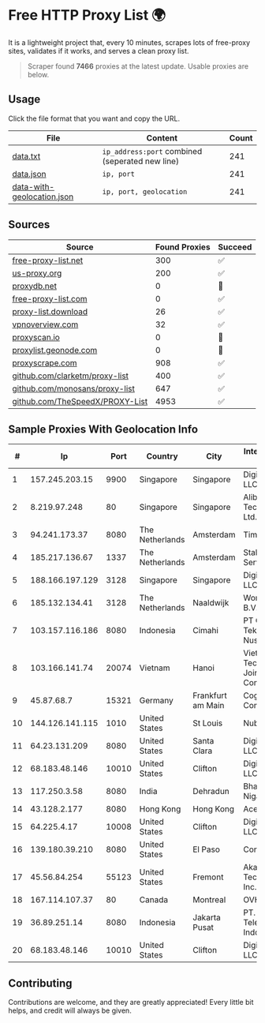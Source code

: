 
# Free HTTP Proxy List 🌍

It is a lightweight project that, every 10 minutes, scrapes lots of free-proxy sites, validates if it works, and serves a clean proxy list.


> Scraper found **7466** proxies at the latest update. Usable proxies are below.

## Usage

Click the file format that you want and copy the URL.


|File|Content|Count|
|----|-------|-----|
|[data.txt](https://raw.githubusercontent.com/themiralay/Proxy-List-World/master/data.txt)|`ip_address:port` combined (seperated new line)|241|
|[data.json](https://raw.githubusercontent.com/themiralay/Proxy-List-World/master/data.json)|`ip, port`|241|
|[data-with-geolocation.json](https://raw.githubusercontent.com/themiralay/Proxy-List-World/master/data-with-geolocation.json)|`ip, port, geolocation`|241|

## Sources

|Source|Found Proxies|Succeed|
|------|-------------|-------|
|[free-proxy-list.net](https://free-proxy-list.net)|300|✅|
|[us-proxy.org](https://www.us-proxy.org)|200|✅|
|[proxydb.net](http://proxydb.net)|0|🚫|
|[free-proxy-list.com](https://free-proxy-list.com/?page=&port=&type%5B%5D=http&type%5B%5D=https&up_time=0&search=Search)|0|✅|
|[proxy-list.download](https://www.proxy-list.download/HTTP)|26|✅|
|[vpnoverview.com](https://vpnoverview.com/privacy/anonymous-browsing/free-proxy-servers)|32|✅|
|[proxyscan.io](https://www.proxyscan.io)|0|🚫|
|[proxylist.geonode.com](https://proxylist.geonode.com/api/proxy-list?limit=300&page=1&sort_by=lastChecked&sort_type=desc&protocols=http,https)|0|🚫|
|[proxyscrape.com](https://api.proxyscrape.com/v2/?request=displayproxies&protocol=http&timeout=10000&country=all&ssl=all&anonymity=all)|908|✅|
|[github.com/clarketm/proxy-list](https://raw.githubusercontent.com/clarketm/proxy-list/master/proxy-list-raw.txt)|400|✅|
|[github.com/monosans/proxy-list](https://raw.githubusercontent.com/monosans/proxy-list/main/proxies/http.txt)|647|✅|
|[github.com/TheSpeedX/PROXY-List](https://raw.githubusercontent.com/TheSpeedX/PROXY-List/master/http.txt)|4953|✅|


## Sample Proxies With Geolocation Info

|#|Ip|Port|Country|City|Internet Service Provider|
|-|--|----|-------|----|-------------------------|
|1|157.245.203.15|9900|Singapore|Singapore|DigitalOcean, LLC|
|2|8.219.97.248|80|Singapore|Singapore|Alibaba (US) Technology Co., Ltd.|
|3|94.241.173.37|8080|The Netherlands|Amsterdam|TimeWeb Ltd.|
|4|185.217.136.67|1337|The Netherlands|Amsterdam|Stallion Network Services Limited|
|5|188.166.197.129|3128|Singapore|Singapore|DigitalOcean, LLC|
|6|185.132.134.41|3128|The Netherlands|Naaldwijk|WorldStream B.V.|
|7|103.157.116.186|8080|Indonesia|Cimahi|PT Cloud Teknologi Nusantara|
|8|103.166.141.74|20074|Vietnam|Hanoi|Viet NAM Cloud Technology Joint Stock Company|
|9|45.87.68.7|15321|Germany|Frankfurt am Main|Cogent Communications|
|10|144.126.141.115|1010|United States|St Louis|Nubes, LLC|
|11|64.23.131.209|8080|United States|Santa Clara|DigitalOcean, LLC|
|12|68.183.48.146|10010|United States|Clifton|DigitalOcean, LLC|
|13|117.250.3.58|8080|India|Dehradun|Bharat Sanchar Nigam Ltd|
|14|43.128.2.177|8080|Hong Kong|Hong Kong|Aceville Pte.ltd|
|15|64.225.4.17|10008|United States|Clifton|DigitalOcean, LLC|
|16|139.180.39.210|8080|United States|El Paso|Conterra|
|17|45.56.84.254|55123|United States|Fremont|Akamai Technologies, Inc.|
|18|167.114.107.37|80|Canada|Montreal|OVH SAS|
|19|36.89.251.14|8080|Indonesia|Jakarta Pusat|PT. Telekomunikasi Indonesia|
|20|68.183.48.146|10010|United States|Clifton|DigitalOcean, LLC|



## Contributing

Contributions are welcome, and they are greatly appreciated! Every
little bit helps, and credit will always be given.

